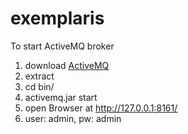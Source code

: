 # exemplaris
To start ActiveMQ broker

1. download [ActiveMQ](https://activemq.apache.org/components/classic/download/) 
2. extract 
3. cd bin/ 
4. activemq.jar start
5. open Browser at http://127.0.0.1:8161/
6. user: admin, pw: admin
